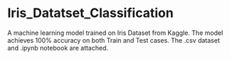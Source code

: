 # Iris_Datatset_Classification

A machine learning model trained on Iris Dataset from Kaggle. The model achieves 100% accuracy on both Train and Test cases.
The .csv dataset and .ipynb notebook are attached.
